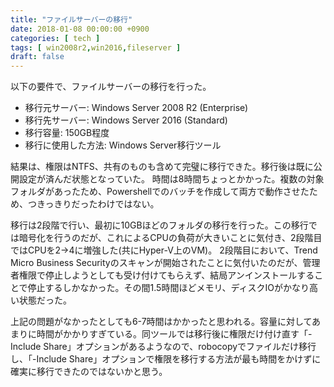```yaml
---
title: "ファイルサーバーの移行"
date: 2018-01-08 00:00:00 +0900
categories: [ tech ]
tags: [ win2008r2,win2016,fileserver ]
draft: false
---
```


以下の要件で、ファイルサーバーの移行を行った。

* 移行元サーバー: Windows Server 2008 R2 (Enterprise)
* 移行先サーバー: Windows Server 2016 (Standard)
* 移行容量: 150GB程度
* 移行に使用した方法: Windows Server移行ツール

結果は、権限はNTFS、共有のものも含めて完璧に移行できた。移行後は既に公開設定が済んだ状態となっていた。
時間は8時間ちょっとかかった。複数の対象フォルダがあったため、Powershellでのバッチを作成して両方で動作させたため、つきっきりだったわけではない。

移行は2段階で行い、最初に10GBほどのフォルダの移行を行った。この移行では暗号化を行うのだが、これによるCPUの負荷が大きいことに気付き、2段階目ではCPUを2->4に増強した(共にHyper-V上のVM)。
2段階目において、Trend Micro Business Securityのスキャンが開始されたことに気付いたのだが、管理者権限で停止しようとしても受け付けてもらえず、結局アンインストールすることで停止するしかなかった。その間1.5時間ほどメモリ、ディスクIOがかなり高い状態だった。

上記の問題がなかったとしても6-7時間はかかったと思われる。容量に対してあまりに時間がかかりすぎている。同ツールでは移行後に権限だけ付け直す「-Include Share」オプションがあるようなので、robocopyでファイルだけ移行し、「-Include Share」オプションで権限を移行する方法が最も時間をかけずに確実に移行できたのではないかと思う。
